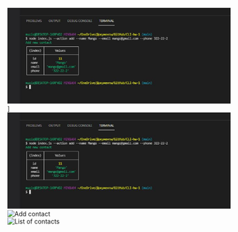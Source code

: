 ![Get contact](add.JPG)]
![Remove contact](add.jpg)  
![Add contact](https://ibb.co/jwVM3XD)  
![List of contacts](https://ibb.co/Wnwh4Yp)  
